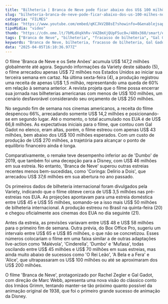 ```yaml
---
title: "Bilheteria | Branca de Neve pode ficar abaixo dos US$ 100 milhões nos EUA"
slug: "bilheteria-branca-de-neve-pode-ficar-abaixo-dos-us-100-milhes-nos-eua"
categoria: "FILMES"
midia: "https://www.youtube.com/embed/qKCJkV2B8sE?showinfo=0&enablejsapi=1"
tipoMidia: "video"
thumb: "https://cdn.ome.lt/7bMLdXqkhRv-V4Z8mXjQUpFSuc0=/480x360/smart/extras/conteudos/01_9K1Fyb1.jpg"
tags: ["Branca de Neve", "bilheteria", "fracasso de bilheteria", "Gal Gadot", "Rachel Zegler", "Disney", "filme live-action", "estreia cinematográfica"]
keywords: "Branca de Neve, bilheteria, fracasso de bilheteria, Gal Gadot, Rachel Zegler, Disney, filme live-action, estreia cinematográfica"
data: "2025-04-05T16:10:36.977Z"
---
```


O filme 'Branca de Neve e os Sete Anões' acumula US$ 147,2 milhões globalmente até agora. Segundo informações da Variety deste sábado (5), o filme arrecadou apenas US$ 72 milhões nos Estados Unidos ao iniciar sua terceira semana em cartaz. Na última sexta-feira (4), a produção registrou uma receita de apenas US$ 1,5 milhão, representando uma queda de 60% em relação à semana anterior. A revista projeta que o filme possa encerrar sua jornada nas bilheterias americanas com menos de US$ 100 milhões, um cenário desfavorável considerando seu orçamento de US$ 250 milhões.

No segundo fim de semana nos cinemas americanos, a receita do filme despencou 66%, arrecadando somente US$ 14,2 milhões e posicionando-se em segundo lugar. Até o momento, o total acumulado nos EUA é de US$ 66,8 milhões. As expectativas iniciais para o filme, que contou com Gal Gadot no elenco, eram altas, porém, o filme estreou com apenas US$ 43 milhões, bem abaixo dos US$ 100 milhões esperados. Com um custo de produção de US$ 270 milhões, a trajetória para alcançar o ponto de equilíbrio financeiro ainda é longa.

Comparativamente, o remake teve desempenho inferior ao de 'Dumbo' de 2019, que também foi uma decepção para a Disney, com US$ 46 milhões em sua estreia. No entanto, 'Branca de Neve' superou outras estreias recentes menos bem-sucedidas, como 'Coringa: Delírio a Dois', que arrecadou US$ 37,6 milhões em sua abertura no ano passado.

Os primeiros dados de bilheteria internacional foram divulgados pela Variety, indicando que o filme obteve cerca de US$ 3,5 milhões nas pré-estreias nos EUA. As projeções apontavam para uma estreia doméstica entre US$ 45 e US$ 55 milhões, somando-se a isso mais US$ 50 milhões de bilheteria internacional. A produção estreou no Brasil na quinta-feira (20) e chegou oficialmente aos cinemas dos EUA no dia seguinte (21).

Antes da estreia, as previsões variavam entre US$ 48 e US$ 58 milhões para o primeiro fim de semana. Outra prévia, do Box Office Pro, sugeriu um intervalo entre US$ 65 e US$ 85 milhões, o que não se concretizou. Esses números colocariam o filme em uma faixa similar a de outras adaptações live-action como 'Malévola', 'Cinderella', 'Dumbo' e 'Mufasa', todas oscilando entre US$ 45 milhões e US$ 70 milhões em suas estreias, mas ainda muito abaixo de sucessos como 'O Rei Leão', 'A Bela e a Fera' e 'Alice', que ultrapassaram os US$ 100 milhões ou até se aproximaram dos US$ 200 milhões.

O filme 'Branca de Neve', protagonizado por Rachel Zegler e Gal Gadot, com direção de Marc Webb, apresenta uma nova visão do clássico conto dos Irmãos Grimm, tentando manter-se tão próximo quanto possível da animação original de 1938, que foi o primeiro grande sucesso de animação da Disney.